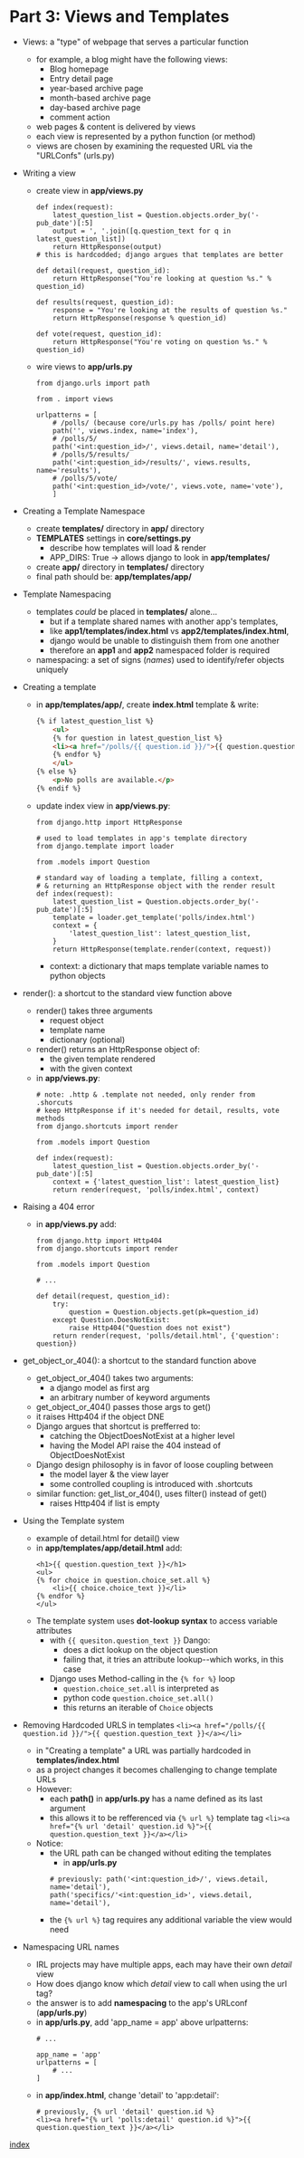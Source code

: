 # Part 3: Views and Templates

* Views: a "type" of webpage that serves a particular function
    - for example, a blog might have the following views:
        * Blog homepage
        * Entry detail page
        * year-based archive page
        * month-based archive page
        * day-based archive page
        * comment action
    - web pages & content is delivered by views
    - each view is represented by a python function (or method)
    - views are chosen by examining the requested URL via the "URLConfs" (urls.py)

* Writing a view
    - create view in **app/views.py**
        ```python3
        def index(request):
            latest_question_list = Question.objects.order_by('-pub_date')[:5]
            output = ', '.join([q.question_text for q in latest_question_list])
            return HttpResponse(output)
        # this is hardcodded; django argues that templates are better

        def detail(request, question_id):
            return HttpResponse("You're looking at question %s." % question_id)

        def results(request, question_id):
            response = "You're looking at the results of question %s."
            return HttpResponse(response % question_id)

        def vote(request, question_id):
            return HttpResponse("You're voting on question %s." % question_id)
        ```
    - wire views to **app/urls.py**
        ```python3
        from django.urls import path

        from . import views

        urlpatterns = [
            # /polls/ (because core/urls.py has /polls/ point here)
            path('', views.index, name='index'),
            # /polls/5/
            path('<int:question_id>/', views.detail, name='detail'),
            # /polls/5/results/
            path('<int:question_id>/results/', views.results, name='results'),
            # /polls/5/vote/
            path('<int:question_id>/vote/', views.vote, name='vote'),
            ]
        ```

* Creating a Template Namespace
    - create **templates/** directory in **app/** directory
    - **TEMPLATES** settings in **core/settings.py**
        * describe how templates will load & render
        * APP_DIRS: True -> allows django to look in **app/templates/** 
    - create **app/** directory in **templates/** directory
    - final path should be: **app/templates/app/**

* Template Namespacing
    - templates *could* be placed in **templates/** alone...
        * but if a template shared names with another app's templates,
        * like **app1/templates/index.html** vs **app2/templates/index.html**,
        * django would be unable to distinguish them from one another
        * therefore an **app1** and **app2** namespaced folder is required
    - namespacing: a set of signs (*names*) used to identify/refer objects uniquely

* Creating a template
    - in **app/templates/app/**, create **index.html** template & write:
        ```HTML
        {% if latest_question_list %}
            <ul>
            {% for question in latest_question_list %}
            <li><a href="/polls/{{ question.id }}/">{{ question.question_text }}</a></li>
            {% endfor %}
            </ul>
        {% else %}
            <p>No polls are available.</p>
        {% endif %}
        ```
    - update index view in **app/views.py**:
        ```python3
        from django.http import HttpResponse
        
        # used to load templates in app's template directory
        from django.template import loader 
        
        from .models import Question
        
        # standard way of loading a template, filling a context, 
        # & returning an HttpResponse object with the render result
        def index(request):
            latest_question_list = Question.objects.order_by('-pub_date')[:5]
            template = loader.get_template('polls/index.html')
            context = {
                'latest_question_list': latest_question_list,
            }
            return HttpResponse(template.render(context, request))
        ```
        * context: a dictionary that maps template variable names to python objects

* render(): a shortcut to the standard view function above
    - render() takes three arguments
        * request object
        * template name
        * dictionary (optional)
    - render() returns an HttpResponse object of:
        * the given template rendered
        * with the given context
    - in **app/views.py**:
        ```python3
        # note: .http & .template not needed, only render from .shorcuts
        # keep HttpResponse if it's needed for detail, results, vote methods
        from django.shortcuts import render

        from .models import Question

        def index(request):
            latest_question_list = Question.objects.order_by('-pub_date')[:5]
            context = {'latest_question_list': latest_question_list}
            return render(request, 'polls/index.html', context)
        ```

* Raising a 404 error
    - in **app/views.py** add:
        ```python3
        from django.http import Http404
        from django.shortcuts import render

        from .models import Question
        
        # ...
        
        def detail(request, question_id):
            try:
                question = Question.objects.get(pk=question_id)
            except Question.DoesNotExist:
                raise Http404("Question does not exist")
            return render(request, 'polls/detail.html', {'question': question})
        ```

* get_object_or_404(): a shortcut to the standard function above
    - get_object_or_404() takes two arguments:
        * a django model as first arg
        * an arbitrary number of keyword arguments
    - get_object_or_404() passes those args to get()
    - it raises Http404 if the object DNE
    - Django argues that shortcut is prefferred to:
        * catching the ObjectDoesNotExist at a higher level
        * having the Model API raise the 404 instead of ObjectDoesNotExist
    - Django design philosophy is in favor of loose coupling between 
        * the model layer & the view layer
        * some controlled coupling is introduced with .shortcuts
    - similar function: get_list_or_404(), uses filter() instead of get()
        * raises Http404 if list is empty


* Using the Template system
    - example of detail.html for detail() view
    - in **app/templates/app/detail.html** add:
        ```python3
        <h1>{{ question.question_text }}</h1>
        <ul>
        {% for choice in question.choice_set.all %}
            <li>{{ choice.choice_text }}</li>
        {% endfor %}
        </ul>
        ```
    - The template system uses **dot-lookup syntax** to access variable attributes
        * with `{{ quesiton.question_text }}` Dango:
            - does a dict lookup on the object question
            - failing that, it tries an attribute lookup--which works, in this case
        * Django uses Method-calling in the `{% for %}` loop
            - `question.choice_set.all` is interpreted as 
            - python code `question.choice_set.all()`
            - this returns an iterable of `Choice` objects

* Removing Hardcoded URLS in templates
    `<li><a href="/polls/{{ question.id }}/">{{ question.question_text }}</a></li>`
    - in "Creating a template" a URL was partially hardcoded in **templates/index.html**
    - as a project changes it becomes challenging to change template URLs
    - However:
        * each **path()** in **app/urls.py** has a name defined as its last argument
        * this allows it to be refferenced via `{% url %}` template tag
    `<li><a href="{% url 'detail' question.id %}">{{ question.question_text }}</a></li>`
    - Notice:
        * the URL path can be changed without editing the templates
            - in **app/urls.py**
            ```python3
            # previously: path('<int:question_id>/', views.detail, name='detail'),
            path('specifics/'<int:question_id>', views.detail, name='detail'),
            ```
        * the `{% url %}` tag requires any additional variable the view would need

* Namespacing URL names
    - IRL projects may have multiple apps, each may have their own *detail* view
    - How does django know which *detail* view to call when using the url tag?
    - the answer is to add **namespacing** to the app's URLconf (**app/urls.py**)
    - in **app/urls.py**, add 'app_name = app' above urlpatterns: 
        ```python3
        # ...
        
        app_name = 'app'
        urlpatterns = [
            # ...
        ]
        ```
    - in **app/index.html**, change 'detail' to 'app:detail':
        ```python3
        # previously, {% url 'detail' question.id %}
        <li><a href="{% url 'polls:detail' question.id %}">{{ question.question_text }}</a></li>
        ```

[index](../index.md)
